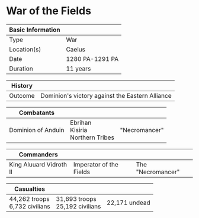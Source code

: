 # War of the Fields

| Basic Information |  |
| - | - |
| Type | War |
| Location(s) | Caelus |
| Date | 1280 PA-1291 PA|
| Duration | 11 years |

| History | |
| - | - |
| Outcome | Dominion's victory against the Eastern Alliance |

| Combatants | | |
| - | - | - |
| Dominion of Anduin | Ebrihan<br>Kisiria<br>Northern Tribes | "Necromancer" |

| Commanders | | |
| - | - | - |
| King Aluuard Vidroth II | Imperator of the Fields | The "Necromancer" |

| Casualties | | |
| - | - | - |
| 44,262 troops<br>6,732 civilians | 31,693 troops<br>25,192 civilians | 22,171 undead |
